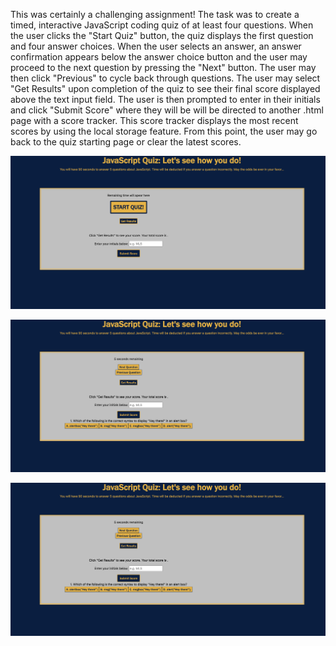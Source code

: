 This was certainly a challenging assignment! The task was to create a timed, interactive JavaScript coding quiz of at least four questions. When the user clicks the "Start Quiz" button, the quiz displays the first question and four answer choices. When the user selects an answer, an answer confirmation appears below the answer choice button and the user may proceed to the next question by pressing the "Next" button. The user may then click "Previous" to cycle back through questions. The user may select "Get Results" upon completion of the quiz to see their final score displayed above the text input field. The user is then prompted to enter in their initials and click "Submit Score" where they will be will be directed to another .html page with a score tracker. This score tracker displays the most recent scores by using the local storage feature. From this point, the user may go back to the quiz starting page or clear the latest scores.

![main-page](2020-06-17-22-40-43.png "Main Page screenshot")

![Questions-with-timer](2020-06-17-22-48-09.png "Questions w/ timer screenshot")

![score-tracker](2020-06-17-22-49-55.png "Scoreboard display")